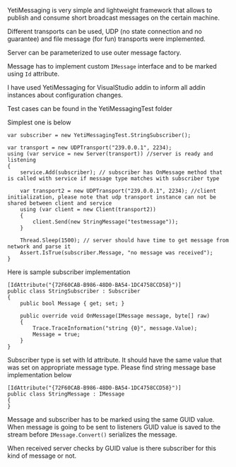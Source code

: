 YetiMessaging is very simple and lightweight framework that allows to publish and consume short broadcast messages on the certain machine.

Different transports can be used, UDP (no state connection and no guarantee) and file message (for fun) transports were implemented.Server can be parameterized to use outer message factory.Message has to implement custom `IMessage` interface and to be marked using `Id` attribute.

I have used YetiMessaging for VisualStudio addin to inform all addin instances about configuration changes.

Test cases can be found in the YetiMessagingTest folder

Simplest one is below

````
var subscriber = new YetiMessagingTest.StringSubscriber();

var transport = new UDPTransport("239.0.0.1", 2234);
using (var service = new Server(transport)) //server is ready and listening
{
	service.Add(subscriber); // subscriber has OnMessage method that is called with service if message type matches with subscriber type
	
	var transport2 = new UDPTransport("239.0.0.1", 2234); //client initialization, please note that udp transport instance can not be shared between client and service
	using (var client = new Client(transport2))
	{
		client.Send(new StringMessage("testmessage"));
	}
	
	Thread.Sleep(1500); // server should have time to get message from network and parse it
	Assert.IsTrue(subscriber.Message, "no message was received");
}
````

Here is sample subscriber implementation
````
[IdAttribute("{72F60CAB-B986-48D0-BA54-1DC4758CCD58}")]
public class StringSubscriber : Subscriber
{
	public bool Message { get; set; }

	public override void OnMessage(IMessage message, byte[] raw)
	{
		Trace.TraceInformation("string {0}", message.Value);
		Message = true;
	}
}````

Subscriber type is set with Id attribute. It should have the same value that was set on appropriate message type. Please find string message base implementation below````
[IdAttribute("{72F60CAB-B986-48D0-BA54-1DC4758CCD58}")]
public class StringMessage : IMessage
{
}````
Message and subscriber has to be marked using the same GUID value. When message is going to be sent to listeners GUID value is saved to the stream before `IMessage.Convert()` serializes the message.When received server checks by GUID value is there subscriber for this kind of message or not. 


